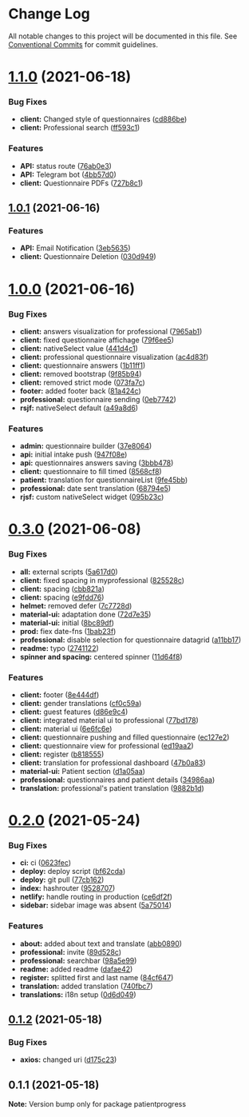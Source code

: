 # Change Log

All notable changes to this project will be documented in this file.
See [Conventional Commits](https://conventionalcommits.org) for commit guidelines.

# [1.1.0](https://github.com/hainsdominic/patientprogress/compare/v1.0.1...v1.1.0) (2021-06-18)


### Bug Fixes

* **client:** Changed style of questionnaires ([cd886be](https://github.com/hainsdominic/patientprogress/commit/cd886be654b3633520aeb83a840e0411f6cdcec7))
* **client:** Professional search ([ff593c1](https://github.com/hainsdominic/patientprogress/commit/ff593c1f152c93b3bdc4ee4316b4e8e767c36cdd))


### Features

* **API:** status route ([76ab0e3](https://github.com/hainsdominic/patientprogress/commit/76ab0e32b914de6d7a4f7f33e206f340f3f0b54d))
* **API:** Telegram bot ([4bb57d0](https://github.com/hainsdominic/patientprogress/commit/4bb57d0533fb89791600b31f3d194a3b3fc9429d))
* **client:** Questionnaire PDFs ([727b8c1](https://github.com/hainsdominic/patientprogress/commit/727b8c1596ab99f01d67f50af101594375cfdf29))





## [1.0.1](https://github.com/hainsdominic/patientprogress/compare/v1.0.0...v1.0.1) (2021-06-16)


### Features

* **API:** Email Notification ([3eb5635](https://github.com/hainsdominic/patientprogress/commit/3eb563574d784eca8b7daf65fa7b5950436cf514))
* **client:** Questionnaire Deletion ([030d949](https://github.com/hainsdominic/patientprogress/commit/030d94912f14b28546fa9e3e583025789dd900a6))





# [1.0.0](https://github.com/hainsdominic/patientprogress/compare/v0.3.0...v1.0.0) (2021-06-16)


### Bug Fixes

* **client:** answers visualization for professional ([7965ab1](https://github.com/hainsdominic/patientprogress/commit/7965ab1e7b216e6c360d2af9c56391a9195540e4))
* **client:** fixed questionnaire affichage ([79f6ee5](https://github.com/hainsdominic/patientprogress/commit/79f6ee50ce91ec3d5d3bc99a01ba8569c1bf3676))
* **client:** nativeSelect value ([441d4c1](https://github.com/hainsdominic/patientprogress/commit/441d4c150388c67ee97fd48efc8cddc5b7977e06))
* **client:** professional questionnaire visualization ([ac4d83f](https://github.com/hainsdominic/patientprogress/commit/ac4d83f992c083e571ea1f17c87e2892128b44ac))
* **client:** questionnaire answers ([1b11ff1](https://github.com/hainsdominic/patientprogress/commit/1b11ff18c4e91463c11ccd02a20e2ba9b39662fa))
* **client:** removed bootstrap ([9f85b94](https://github.com/hainsdominic/patientprogress/commit/9f85b94aecf59d4a7d8c1c8d55ea992ee00e0cb5))
* **client:** removed strict mode ([073fa7c](https://github.com/hainsdominic/patientprogress/commit/073fa7cbb38d128c576595a3e5a3cf3cc01594d2))
* **footer:** added footer back ([81a424c](https://github.com/hainsdominic/patientprogress/commit/81a424c8e063d4053ffccf9ec91c986c6ea3f671))
* **professional:** questionnaire sending ([0eb7742](https://github.com/hainsdominic/patientprogress/commit/0eb7742404f60849d4ce66c57c3bed557e98ca04))
* **rsjf:** nativeSelect default ([a49a8d6](https://github.com/hainsdominic/patientprogress/commit/a49a8d676fc33612e24a3f9e8b6641d45f220f83))


### Features

* **admin:** questionnaire builder ([37e8064](https://github.com/hainsdominic/patientprogress/commit/37e8064a5d93aa7c489fc51b52883430ce91a55b))
* **api:** initial intake push ([947f08e](https://github.com/hainsdominic/patientprogress/commit/947f08e805afcbeaf39f8c6aa7e833619c7b25e0))
* **api:** questionnaires answers saving ([3bbb478](https://github.com/hainsdominic/patientprogress/commit/3bbb478f08567a5b993f34b49024bb2cb0a6dce8))
* **client:** questionnaire to fill timed ([8568cf8](https://github.com/hainsdominic/patientprogress/commit/8568cf860b733223dc9da188802c6a1be2564902))
* **patient:** translation for questionnaireList ([9fe45bb](https://github.com/hainsdominic/patientprogress/commit/9fe45bb3eafb17d3a863eb87ad797e9502cf20ca))
* **professional:** date sent translation ([68794e5](https://github.com/hainsdominic/patientprogress/commit/68794e579c1e23bdf78ef95f57b0d44c8724805b))
* **rjsf:** custom nativeSelect widget ([095b23c](https://github.com/hainsdominic/patientprogress/commit/095b23cfaccd6f40630d48296dad651d3b2dfee9))





# [0.3.0](https://github.com/hainsdominic/patientprogress/compare/v0.2.0...v0.3.0) (2021-06-08)


### Bug Fixes

* **all:** external scripts ([5a617d0](https://github.com/hainsdominic/patientprogress/commit/5a617d06f298f34f4dedc60f7d6e1831a1bd97af))
* **client:** fixed spacing in myprofessional ([825528c](https://github.com/hainsdominic/patientprogress/commit/825528cdb4ff04bdc8cb88dd52c975e972be4796))
* **client:** spacing ([cbb821a](https://github.com/hainsdominic/patientprogress/commit/cbb821a924e8a22eb033a7b450213faf9bebfbb3))
* **client:** spacing ([e9fdd76](https://github.com/hainsdominic/patientprogress/commit/e9fdd76abacdcd7e8ee2ab509d029e30113984a6))
* **helmet:** removed defer ([7c7728d](https://github.com/hainsdominic/patientprogress/commit/7c7728d41009aaa102e3afbfd6d089b0a8f82456))
* **material-ui:** adaptation done ([72d7e35](https://github.com/hainsdominic/patientprogress/commit/72d7e354ca136f4380dee06ddc0d61edd068603f))
* **material-ui:** initial ([8bc89df](https://github.com/hainsdominic/patientprogress/commit/8bc89df24dc9c59b13ca1d022f7a551f0ecd1cf2))
* **prod:** fiex date-fns ([1bab23f](https://github.com/hainsdominic/patientprogress/commit/1bab23f754bad06b8756eeae3559af7c51cf1c54))
* **professional:** disable selection for questionnaire datagrid ([a11bb17](https://github.com/hainsdominic/patientprogress/commit/a11bb170bbaa35fbf28956aee07f285fc5499602))
* **readme:** typo ([2741122](https://github.com/hainsdominic/patientprogress/commit/274112265eb65cfd219796fc55d85ac5480df8ce))
* **spinner and spacing:** centered spinner ([11d64f8](https://github.com/hainsdominic/patientprogress/commit/11d64f8d8c066fc03c2a02c35db5ada24360d885))


### Features

* **client:** footer ([8e444df](https://github.com/hainsdominic/patientprogress/commit/8e444df1715a9927b13ad0bfdc54b14397d694a1))
* **client:** gender translations ([cf0c59a](https://github.com/hainsdominic/patientprogress/commit/cf0c59a49b1c6827e6c5c69a19aab06e017c09da))
* **client:** guest features ([d86e9c4](https://github.com/hainsdominic/patientprogress/commit/d86e9c4488079a9a0ccb88663eb96337a954dd0c))
* **client:** integrated material ui to professional ([77bd178](https://github.com/hainsdominic/patientprogress/commit/77bd17874d5628d93807ad1ca05406fc69492ba0))
* **client:** material ui ([6e6fc6e](https://github.com/hainsdominic/patientprogress/commit/6e6fc6ea2eeb6471166052c75b2a3a059f0c147c))
* **client:** questionnaire pushing and filled questionnaire ([ec127e2](https://github.com/hainsdominic/patientprogress/commit/ec127e2f3971202406b47369d878a5f27bc8ddb4))
* **client:** questionnaire view for professional ([ed19aa2](https://github.com/hainsdominic/patientprogress/commit/ed19aa229695253e2758935b9d71f469bea09252))
* **client:** register ([b818555](https://github.com/hainsdominic/patientprogress/commit/b8185557aa9c5b7f45982cad6a348326e77e7a7f))
* **client:** translation for professional dashboard ([47b0a83](https://github.com/hainsdominic/patientprogress/commit/47b0a8329118e2fe62ea1282d8f92b0db50c3e39))
* **material-ui:** Patient section ([d1a05aa](https://github.com/hainsdominic/patientprogress/commit/d1a05aa271fa2d444242c5ca787a3c7b65d9e13d))
* **professional:** questionnaires and patient details ([34986aa](https://github.com/hainsdominic/patientprogress/commit/34986aa60d34bab2ee2a27b63e4d28be52b2c701))
* **translation:** professional's patient translation ([9882b1d](https://github.com/hainsdominic/patientprogress/commit/9882b1d2838f3da3fea5cb6ab9002bb15f920d20))





# [0.2.0](https://github.com/hainsdominic/patientprogress/compare/v0.1.2...v0.2.0) (2021-05-24)


### Bug Fixes

* **ci:** ci ([0623fec](https://github.com/hainsdominic/patientprogress/commit/0623fecc15fc50a1ec30500ef1d10fea22ca94cd))
* **deploy:** deploy script ([bf62cda](https://github.com/hainsdominic/patientprogress/commit/bf62cda213030286348d6fc123dc81f6d027bdde))
* **deploy:** git pull ([77cb162](https://github.com/hainsdominic/patientprogress/commit/77cb1629db8ac38bb581c5a5746304ea6f6a151d))
* **index:** hashrouter ([9528707](https://github.com/hainsdominic/patientprogress/commit/9528707f0cec53c4ed50eb8717f1b98ff7c44ef4))
* **netlify:** handle routing in production ([ce6df2f](https://github.com/hainsdominic/patientprogress/commit/ce6df2fe99f74c8cf9567d52850d868a7cba1d93))
* **sidebar:** sidebar image was absent ([5a75014](https://github.com/hainsdominic/patientprogress/commit/5a7501477c0a682d672fafcaf6aaf15709fddb08))


### Features

* **about:** added about text and translate ([abb0890](https://github.com/hainsdominic/patientprogress/commit/abb0890bc5603a6da3092fa565222510bd3f6e31))
* **professional:** invite ([89d528c](https://github.com/hainsdominic/patientprogress/commit/89d528c1f6ac4c2da76e25be5ac152f15fd494e4))
* **professional:** searchbar ([98a5e99](https://github.com/hainsdominic/patientprogress/commit/98a5e99fd89afebda4ef43405045961287617fb3))
* **readme:** added readme ([dafae42](https://github.com/hainsdominic/patientprogress/commit/dafae42e0f1290391bc3bbc89553cdfb477f00ae))
* **register:** splitted first and last name ([84cf647](https://github.com/hainsdominic/patientprogress/commit/84cf6475208d9e9bc59d8bd89c6d990e7248b94b))
* **translation:** added translation ([740fbc7](https://github.com/hainsdominic/patientprogress/commit/740fbc73f4db29dd085e8cc43e672c94abbacd95))
* **translations:** i18n setup ([0d6d049](https://github.com/hainsdominic/patientprogress/commit/0d6d04952899cd4451b5067b6a12dd514a1dcb62))





## [0.1.2](https://github.com/hainsdominic/patientprogress/compare/v0.1.1...v0.1.2) (2021-05-18)


### Bug Fixes

* **axios:** changed uri ([d175c23](https://github.com/hainsdominic/patientprogress/commit/d175c23166b2f2140a67a2113107a4e507922712))





## 0.1.1 (2021-05-18)

**Note:** Version bump only for package patientprogress

